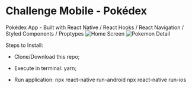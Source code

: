 # Challenge Mobile - Pokédex
Pokédex App - Built with React Native / React Hooks / React Navigation / Styled Components / Proptypes
![Home Screen](https://github.com/daviaugustos/ChallengeMobilePokedex/blob/master/github%20readme/home.jpg)
![Pokemon Detail](https://github.com/daviaugustos/ChallengeMobilePokedex/blob/master/github%20readme/pokemon-detail.jpg)

Steps to Install:

- Clone/Download this repo;

- Execute in terminal: yarn;

- Run application:
  npx react-native run-android 
  npx react-native run-ios
